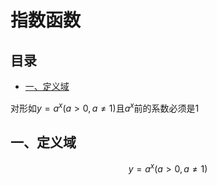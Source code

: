 # 指数函数

## 目录

-   [一、定义域](#一定义域)

对形如$y=a^x(a\gt0,a\ne1)$且$a^x$前的系数必须是1

## 一、定义域

$$
y=a^x(a\gt0,a\ne1)
$$
